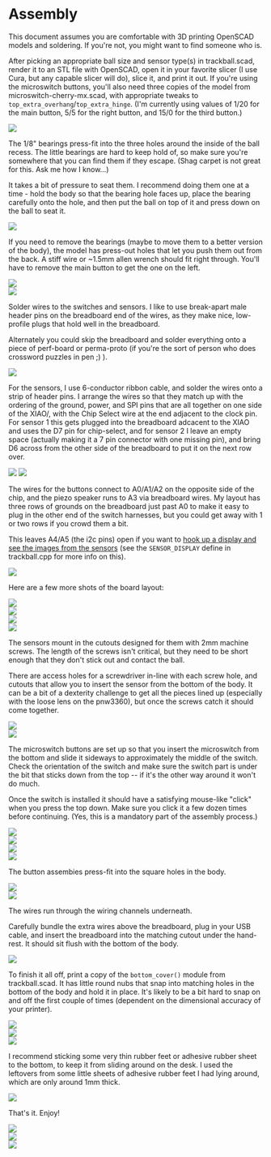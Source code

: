 # Assembly #

This document assumes you are comfortable with 3D printing OpenSCAD models and soldering. If you're not, you might want to find someone who is.<br>

After picking an appropriate ball size and sensor type(s) in trackball.scad, render it to an STL file with OpenSCAD, open it in your favorite slicer (I use Cura, but any capable slicer will do), slice it, and print it out. If you're using the microswitch buttons, you'll also need three copies of the model from microswitch-cherry-mx.scad, with appropriate tweaks to `top_extra_overhang`/`top_extra_hinge`. (I'm currently using values of 1/20 for the main button, 5/5 for the right button, and 15/0 for the third button.)

<img src="../pictures/fresh-print.jpeg"><br>

The 1/8" bearings press-fit into the three holes around the inside of the ball recess. The little bearings are hard to keep hold of, so make sure you're somewhere that you can find them if they escape. (Shag carpet is not great for this. Ask me how I know...) <br>

It takes a bit of pressure to seat them. I recommend doing them one at a time - hold the body so that the bearing hole faces up, place the bearing carefully onto the hole, and then put the ball on top of it and press down on the ball to seat it. <br>

<img src="../pictures/bearings-1.jpeg"><br>

If you need to remove the bearings (maybe to move them to a better version of the body), the model has press-out holes that let you push them out from the back. A stiff wire or ~1.5mm allen wrench should fit right through. You'll have to remove the main button to get the one on the left.<br>

<img src="../pictures/bearings-2.jpeg"><br>
<img src="../pictures/bearings-3.jpeg"><br>

Solder wires to the switches and sensors. I like to use break-apart male header pins on the breadboard end of the wires, as they make nice, low-profile plugs that hold well in the breadboard.<br>

Alternately you could skip the breadboard and solder everything onto a piece of perf-board or perma-proto (if you're the sort of person who does crossword puzzles in pen ;) ).<br>

<img src="../pictures/board-4.jpeg"><br>

For the sensors, I use 6-conductor ribbon cable, and solder the wires onto a strip of header pins. I arrange the wires so that they match up with the ordering of the ground, power, and SPI pins that are all together on one side of the XIAO/, with the Chip Select wire at the end adjacent to the clock pin. For sensor 1 this gets plugged into the breadboard adcacent to the XIAO and uses the D7 pin for chip-select, and for sensor 2 I leave an empty space (actually making it a 7 pin connector with one missing pin), and bring D6 across from the other side of the breadboard to put it on the next row over. 

<img src="https://files.seeedstudio.com/wiki/Seeeduino-XIAO/img/Seeeduino-XIAO-pinout.jpg">
<img src="../pictures/board-6.jpeg"><br>

The wires for the buttons connect to A0/A1/A2 on the opposite side of the chip, and the piezo speaker runs to A3 via breadboard wires. My layout has three rows of grounds on the breadboard just past A0 to make it easy to plug in the other end of the switch harnesses, but you could get away with 1 or two rows if you crowd them a bit.<br>

This leaves A4/A5 (the i2c pins) open if you want to [hook up a display and see the images from the sensors](https://youtu.be/j6Hdsi4Or-g) (see the `SENSOR_DISPLAY` define in trackball.cpp for more info on this).<br>

<img src="../pictures/board-7.jpeg"><br>

Here are a few more shots of the board layout:<br>

<img src="../pictures/board-1.jpeg"><br>
<img src="../pictures/board-2.jpeg"><br>
<img src="../pictures/board-3.jpeg"><br>
<img src="../pictures/board-5.jpeg"><br>

The sensors mount in the cutouts designed for them with 2mm machine screws. The length of the screws isn't critical, but they need to be short enough that they don't stick out and contact the ball.<br>

There are access holes for a screwdriver in-line with each screw hole, and cutouts that allow you to insert the sensor from the bottom of the body. It can be a bit of a dexterity challenge to get all the pieces lined up (especially with the loose lens on the pnw3360), but once the screws catch it should come together.<br>

<img src="../pictures/sensor-1.jpeg"><br>
<img src="../pictures/sensor-2.jpeg"><br>


The microswitch buttons are set up so that you insert the microswitch from the bottom and slide it sideways to approximately the middle of the switch. Check the orientation of the switch and make sure the switch part is under the bit that sticks down from the top -- if it's the other way around it won't do much. <br>

Once the switch is installed it should have a satisfying mouse-like "click" when you press the top down.  Make sure you click it a few dozen times before continuing. (Yes, this is a mandatory part of the assembly process.) <br>

<img src="../pictures/button.jpg"><br>
<img src="../pictures/button-1.jpeg"><br>
<img src="../pictures/button-2.jpeg"><br>
<img src="../pictures/button-3.jpeg"><br>

The button assembies press-fit into the square holes in the body.<br> 

<img src="../pictures/button-4.jpeg"><br>
<img src="../pictures/button-5.jpeg"><br>

The wires run through the wiring channels underneath.<br>

Carefully bundle the extra wires above the breadboard, plug in your USB cable, and insert the breadboard into the matching cutout under the hand-rest. It should sit flush with the bottom of the body.<br>

<img src="../pictures/bottom-1.jpeg"><br>

To finish it all off, print a copy of the `bottom_cover()` module from trackball.scad. It has little round nubs that snap into matching holes in the bottom of the body and hold it in place. It's likely to be a bit hard to snap on and off the first couple of times (dependent on the dimensional accuracy of your printer).<br>

<img src="../pictures/bottom-2.jpeg"><br>
<img src="../pictures/bottom-3.jpeg"><br>
<img src="../pictures/bottom-5.jpeg"><br>

I recommend sticking some very thin rubber feet or adhesive rubber sheet to the bottom, to keep it from sliding around on the desk. I used the leftovers from some little sheets of adhesive rubber feet I had lying around, which are only around 1mm thick. <br>

<img src="../pictures/bottom-4.jpeg"><br>

That's it. Enjoy! <br>

<img src="../pictures/top-1.jpeg"><br>
<img src="../pictures/top-2.jpeg"><br>
<img src="../pictures/top-3.jpeg"><br>
